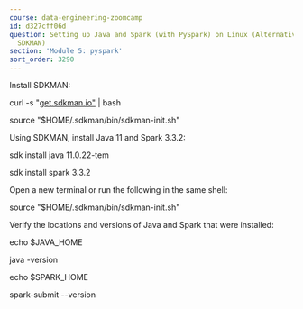 ```yaml
---
course: data-engineering-zoomcamp
id: d327cff06d
question: Setting up Java and Spark (with PySpark) on Linux (Alternative option using
  SDKMAN)
section: 'Module 5: pyspark'
sort_order: 3290
---
```


Install SDKMAN:

curl -s "[get.sdkman.io"](https://get.sdkman.io") | bash

source "$HOME/.sdkman/bin/sdkman-init.sh"

Using SDKMAN, install Java 11 and Spark 3.3.2:

sdk install java 11.0.22-tem

sdk install spark 3.3.2

Open a new terminal or run the following in the same shell:

source "$HOME/.sdkman/bin/sdkman-init.sh"

Verify the locations and versions of Java and Spark that were installed:

echo $JAVA_HOME

java -version

echo $SPARK_HOME

spark-submit --version

